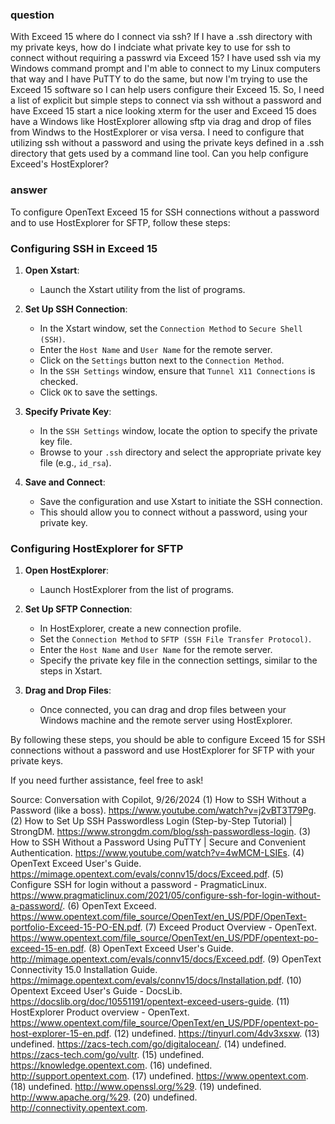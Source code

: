 ### question

With Exceed 15 where do I connect via ssh? If I have a .ssh directory with my private keys, how do I indciate what private key to use for ssh to connect without requiring a passwrd via Exceed 15? I have used ssh via my Windows command prompt and I'm able to connect to my Linux computers that way and I have PuTTY to do the same, but now I'm trying to use the Exceed 15 software so I can help users configure their Exceed 15. So, I need a list of explicit but simple steps to connect via ssh without a password and have Exceed 15 start a nice looking xterm for the user and Exceed 15 does have a Windows like HostExplorer allowing sftp via drag and drop of files from Windws to the HostExplorer or visa versa. I need to configure that utilizing ssh without a password and using the private keys defined in a .ssh directory that gets used by a command line tool. Can you help configure Exceed's HostExplorer?

### answer

To configure OpenText Exceed 15 for SSH connections without a password and to use HostExplorer for SFTP, follow these steps:

### Configuring SSH in Exceed 15

1. **Open Xstart**:

   - Launch the Xstart utility from the list of programs.

2. **Set Up SSH Connection**:

   - In the Xstart window, set the `Connection Method` to `Secure Shell (SSH)`.
   - Enter the `Host Name` and `User Name` for the remote server.
   - Click on the `Settings` button next to the `Connection Method`.
   - In the `SSH Settings` window, ensure that `Tunnel X11 Connections` is checked.
   - Click `OK` to save the settings.

3. **Specify Private Key**:

   - In the `SSH Settings` window, locate the option to specify the private key file.
   - Browse to your `.ssh` directory and select the appropriate private key file (e.g., `id_rsa`).

4. **Save and Connect**:
   - Save the configuration and use Xstart to initiate the SSH connection.
   - This should allow you to connect without a password, using your private key.

### Configuring HostExplorer for SFTP

1. **Open HostExplorer**:

   - Launch HostExplorer from the list of programs.

2. **Set Up SFTP Connection**:

   - In HostExplorer, create a new connection profile.
   - Set the `Connection Method` to `SFTP (SSH File Transfer Protocol)`.
   - Enter the `Host Name` and `User Name` for the remote server.
   - Specify the private key file in the connection settings, similar to the steps in Xstart.

3. **Drag and Drop Files**:
   - Once connected, you can drag and drop files between your Windows machine and the remote server using HostExplorer.

By following these steps, you should be able to configure Exceed 15 for SSH connections without a password and use HostExplorer for SFTP with your private keys.

If you need further assistance, feel free to ask!

Source: Conversation with Copilot, 9/26/2024
(1) How to SSH Without a Password (like a boss). https://www.youtube.com/watch?v=j2vBT3T79Pg.
(2) How to Set Up SSH Passwordless Login (Step-by-Step Tutorial) | StrongDM. https://www.strongdm.com/blog/ssh-passwordless-login.
(3) How to SSH Without a Password Using PuTTY | Secure and Convenient Authentication. https://www.youtube.com/watch?v=4wMCM-LSIEs.
(4) OpenText Exceed User's Guide. https://mimage.opentext.com/evals/connv15/docs/Exceed.pdf.
(5) Configure SSH for login without a password - PragmaticLinux. https://www.pragmaticlinux.com/2021/05/configure-ssh-for-login-without-a-password/.
(6) OpenText Exceed. https://www.opentext.com/file_source/OpenText/en_US/PDF/OpenText-portfolio-Exceed-15-PO-EN.pdf.
(7) Exceed Product Overview - OpenText. https://www.opentext.com/file_source/OpenText/en_US/PDF/opentext-po-exceed-15-en.pdf.
(8) OpenText Exceed User's Guide. http://mimage.opentext.com/evals/connv15/docs/Exceed.pdf.
(9) OpenText Connectivity 15.0 Installation Guide. https://mimage.opentext.com/evals/connv15/docs/Installation.pdf.
(10) Opentext Exceed User's Guide - DocsLib. https://docslib.org/doc/10551191/opentext-exceed-users-guide.
(11) HostExplorer Product overview - OpenText. https://www.opentext.com/file_source/OpenText/en_US/PDF/opentext-po-host-explorer-15-en.pdf.
(12) undefined. https://tinyurl.com/4dv3xsxw.
(13) undefined. https://zacs-tech.com/go/digitalocean/.
(14) undefined. https://zacs-tech.com/go/vultr.
(15) undefined. https://knowledge.opentext.com.
(16) undefined. http://support.opentext.com.
(17) undefined. https://www.opentext.com.
(18) undefined. http://www.openssl.org/%29.
(19) undefined. http://www.apache.org/%29.
(20) undefined. http://connectivity.opentext.com.
